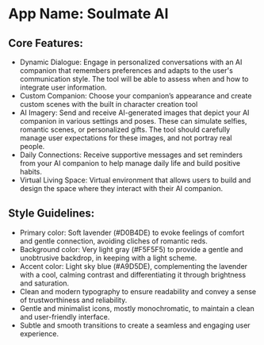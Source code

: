 # **App Name**: Soulmate AI

## Core Features:

- Dynamic Dialogue: Engage in personalized conversations with an AI companion that remembers preferences and adapts to the user's communication style. The tool will be able to assess when and how to integrate user information.
- Custom Companion: Choose your companion’s appearance and create custom scenes with the built in character creation tool
- AI Imagery: Send and receive AI-generated images that depict your AI companion in various settings and poses.  These can simulate selfies, romantic scenes, or personalized gifts. The tool should carefully manage user expectations for these images, and not portray real people.
- Daily Connections: Receive supportive messages and set reminders from your AI companion to help manage daily life and build positive habits.
- Virtual Living Space: Virtual environment that allows users to build and design the space where they interact with their AI companion.

## Style Guidelines:

- Primary color: Soft lavender (#D0B4DE) to evoke feelings of comfort and gentle connection, avoiding cliches of romantic reds.
- Background color: Very light gray (#F5F5F5) to provide a gentle and unobtrusive backdrop, in keeping with a light scheme.
- Accent color: Light sky blue (#A9D5DE), complementing the lavender with a cool, calming contrast and differentiating it through brightness and saturation.
- Clean and modern typography to ensure readability and convey a sense of trustworthiness and reliability.
- Gentle and minimalist icons, mostly monochromatic, to maintain a clean and user-friendly interface.
- Subtle and smooth transitions to create a seamless and engaging user experience.